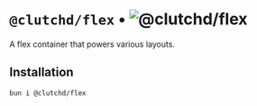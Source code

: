 # `@clutchd/flex` • ![@clutchd/flex](https://img.shields.io/bundlejs/size/@clutchd/flex)

A flex container that powers various layouts.

## Installation

```sh
bun i @clutchd/flex
```
